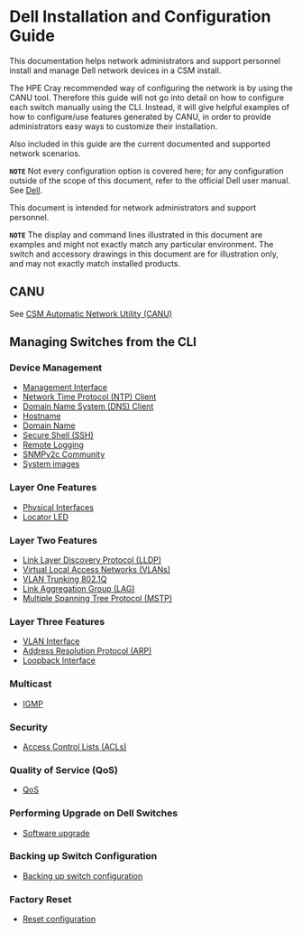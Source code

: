 # Dell Installation and Configuration Guide

This documentation helps network administrators and support personnel install and manage Dell network devices in a CSM install.

The HPE Cray recommended way of configuring the network is by using the CANU tool. Therefore this guide will not go into detail on how to configure
each switch manually using the CLI. Instead, it will give helpful examples of how to configure/use features generated by CANU, in order to provide
administrators easy ways to customize their installation.

Also included in this guide are the current documented and supported network scenarios.

**`NOTE`** Not every configuration option is covered here; for any configuration outside of the scope of this document, refer to the official
Dell user manual. See [Dell](https://downloads.dell.com/).

This document is intended for network administrators and support personnel.

**`NOTE`** The display and command lines illustrated in this document are examples and might not exactly match any particular environment. The switch
and accessory drawings in this document are for illustration only, and may not exactly match installed products.

## CANU

See [CSM Automatic Network Utility (CANU)](../canu/README.md)

## Managing Switches from the CLI

### Device Management

* [Management Interface](management_interface.md)
* [Network Time Protocol (NTP) Client](ntp.md)
* [Domain Name System (DNS) Client](dns-client.md)
* [Hostname](hostname.md)
* [Domain Name](domain_name.md)
* [Secure Shell (SSH)](ssh.md)
* [Remote Logging](remote_logging.md)
* [SNMPv2c Community](snmp-community.md)
* [System images](system_images.md)

### Layer One Features

* [Physical Interfaces](physical_interfaces.md)
* [Locator LED](locator_led.md)

### Layer Two Features

* [Link Layer Discovery Protocol (LLDP)](lldp.md)
* [Virtual Local Access Networks (VLANs)](vlan.md)
* [VLAN Trunking 802.1Q](vlan_trunking_8021q.md)
* [Link Aggregation Group (LAG)](lag.md)
* [Multiple Spanning Tree Protocol (MSTP)](mstp.md)

### Layer Three Features

* [VLAN Interface](vlan_interface.md)
* [Address Resolution Protocol (ARP)](arp.md)
* [Loopback Interface](loopback.md)

### Multicast

* [IGMP](igmp.md)

### Security

* [Access Control Lists (ACLs)](acl.md)

### Quality of Service (QoS)

* [QoS](qos.md)

### Performing Upgrade on Dell Switches

* [Software upgrade](upgrade.md)

### Backing up Switch Configuration

* [Backing up switch configuration](backup.md)

### Factory Reset

* [Reset configuration](reset.md)
